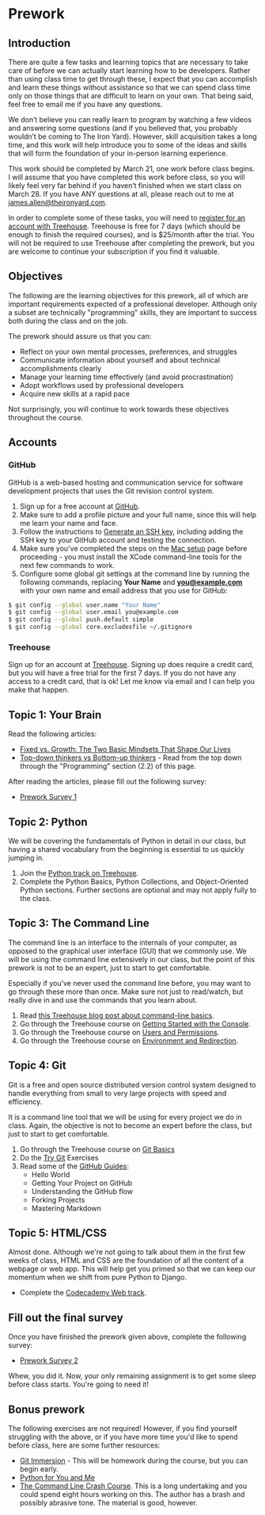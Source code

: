 # Prework

## Introduction

There are quite a few tasks and learning topics that are necessary to take care of before we can actually start learning how to be developers. Rather than using class time to get through these, I expect that you can accomplish and learn these things without assistance so that we can spend class time only on those things that are difficult to learn on your own. That being said, feel free to email me if you have any questions.

We don’t believe you can really learn to program by watching a few videos and answering some questions (and if you believed that, you probably wouldn’t be coming to The Iron Yard). However, skill acquisition takes a long time, and this work will help introduce you to some of the ideas and skills that will form the foundation of your in-person learning experience.

This work should be completed by March 21, one work before class begins. I will assume that you have completed this work before class, so you will likely feel very far behind if you haven’t finished when we start class on March 28. If you have ANY questions at all, please reach out to me at <james.allen@theironyard.com>.

In order to complete some of these tasks, you will need to [register for an account with Treehouse](http://referrals.trhou.se/clintondreisbach). Treehouse is free for 7 days (which should be enough to finish the required courses), and is $25/month after the trial. You will not be required to use Treehouse after completing the prework, but you are welcome to continue your subscription if you find it valuable.

## Objectives

The following are the learning objectives for this prework, all of which are important requirements expected of a professional developer. Although only a subset are technically "programming" skills, they are important to success both during the class and on the job.

The prework should assure us that you can:

* Reflect on your own mental processes, preferences, and struggles
* Communicate information about yourself and about technical accomplishments clearly
* Manage your learning time effectively (and avoid procrastination)
* Adopt workflows used by professional developers
* Acquire new skills at a rapid pace

Not surprisingly, you will continue to work towards these objectives throughout the course.

## Accounts

### GitHub

GitHub is a web-based hosting and communication service for software development projects that uses the Git revision control system.

1. Sign up for a free account at [GitHub](https://github.com/join).
1. Make sure to add a profile picture and your full name, since this will help me learn your name and face.
1. Follow the instructions to [Generate an SSH key](https://help.github.com/articles/generating-ssh-keys/), including adding the SSH key to your GitHub account and testing the connection.
1. Make sure you've completed the steps on the [Mac setup](mac.md) page before proceeding - you must install the XCode command-line tools for the next few commands to work.
1. Configure some global git settings at the command line by running the following commands, replacing **Your Name** and **you@example.com** with your own name and email address that you use for GitHub:
```bash
$ git config --global user.name "Your Name"
$ git config --global user.email you@example.com
$ git config --global push.default simple
$ git config --global core.excludesfile ~/.gitignore
```


### Treehouse

Sign up for an account at [Treehouse](http://teamtreehouse.com). Signing up does require a credit card, but you will have a free trial for the first 7 days. If you do not have any access to a credit card, that is ok! Let me know via email and I can help you make that happen.

## Topic 1: Your Brain

Read the following articles:

* [Fixed vs. Growth: The Two Basic Mindsets That Shape Our Lives](http://www.brainpickings.org/2014/01/29/carol-dweck-mindset/)
* [Top-down thinkers vs Bottom-up thinkers](http://en.wikipedia.org/wiki/Top-down_and_bottom-up_design) - Read from the top down through the "Programming" section (2.2) of this page.

After reading the articles, please fill out the following survey:

* [Prework Survey 1](http://goo.gl/forms/nKxyR7IELb)

## Topic 2: Python

We will be covering the fundamentals of Python in detail in our class, but having a shared vocabulary from the beginning is essential to us quickly jumping in.

1. Join the [Python track on Treehouse](http://teamtreehouse.com/tracks/learn-python).
1. Complete the Python Basics, Python Collections, and Object-Oriented Python sections. Further sections are optional and may not apply fully to the class.

## Topic 3: The Command Line

The command line is an interface to the internals of your computer, as opposed to the graphical user interface (GUI) that we commonly use. We will be using the command line extensively in our class, but the point of this prework is not to be an expert, just to start to get comfortable.

Especially if you’ve never used the command line before, you may want to go through these more than once. Make sure not just to read/watch, but really dive in and use the commands that you learn about.

1. Read [this Treehouse blog post about command-line basics](http://blog.teamtreehouse.com/introduction-to-the-mac-os-x-command-line).
1. Go through the Treehouse course on [Getting Started with the Console](http://teamtreehouse.com/library/console-foundations#getting-started-with-the-console).
1. Go through the Treehouse course on [Users and Permissions](http://teamtreehouse.com/library/console-foundations#users-and-permissions).
1. Go through the Treehouse course on [Environment and Redirection](http://teamtreehouse.com/library/programming/console-foundations#environment-and-redirection).

## Topic 4: Git

Git is a free and open source distributed version control system designed to handle everything from small to very large projects with speed and efficiency.

It is a command line tool that we will be using for every project we do in class. Again, the objective is not to become an expert before the class, but just to start to get comfortable.

1. Go through the Treehouse course on [Git Basics](http://teamtreehouse.com/library/git-basics)
2. Do the [Try Git](https://try.github.io/levels/1/challenges/1) Exercises
3. Read some of the [GitHub Guides](https://guides.github.com/):
    * Hello World
    * Getting Your Project on GitHub
    * Understanding the GitHub flow
    * Forking Projects
    * Mastering Markdown

## Topic 5: HTML/CSS

Almost done. Although we're not going to talk about them in the first few weeks of class, HTML and CSS are the foundation of all the content of a webpage or web app. This will help get you primed so that we can keep our momentum when we shift from pure Python to Django.

* Complete the [Codecademy Web track](http://www.codecademy.com/en/tracks/web).

## Fill out the final survey

Once you have finished the prework given above, complete the following survey:

* [Prework Survey 2](http://goo.gl/forms/c9oeHokNfE)

Whew, you did it. Now, your only remaining assignment is to get some sleep before class starts. You're going to need it!

## Bonus prework

The following exercises are not required! However, if you find yourself struggling with the above, or if you have more time you'd like to spend before class, here are some further resources:

- [Git Immersion](http://gitimmersion.com/) - This will be homework during the course, but you can begin early.
- [Python for You and Me](http://pymbook.readthedocs.org/en/py3/)
- [The Command Line Crash Course](http://cli.learncodethehardway.org/book/). This is a long undertaking and you could spend eight hours working on this. The author has a brash and possibly abrasive tone. The material is good, however.
